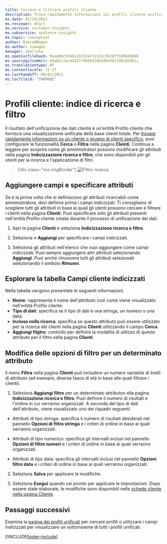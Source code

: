 ```yaml
---
title: Cercare e filtrare profili cliente
description: Trova rapidamente informazioni sui profili cliente unificati e filtra per attributi specificati.
ms.date: 01/19/2021
ms.reviewer: mhart
ms.service: customer-insights
ms.subservice: audience-insights
ms.topic: conceptual
author: NimrodMagen
ms.author: nimagen
manager: shellyha
ms.openlocfilehash: 9eaeb0c93481283324f21122c9528ff5896b9866
ms.sourcegitcommit: b9a81c2acd42d774669d2db3d0430c7d81de991c
ms.translationtype: HT
ms.contentlocale: it-IT
ms.lasthandoff: 09/02/2021
ms.locfileid: "7469992"
---
```

# <a name="customer-profiles-search--filter-index"></a>Profili cliente: indice di ricerca e filtro

Il risultato dell'unificazione dei dati cliente è un'entità Profilo cliente che fornisce una visualizzazione unificata della base clienti totale. Per [trovare rapidamente informazioni su un cliente o gruppo di clienti specifico](customer-profiles.md), puoi configurare le funzionalità **Cerca** o **Filtra** nella pagina **Cleinti**. Continua a leggere per scoprire come gli amministratori possono modificare gli attributi nella pagina **Indicizzazione ricerca e filtro**, che sono disponibili per gli utenti per la ricerca e l'applicazione di filtri.

> [!div class="mx-imgBorder"]
> ![Filtro ricerca.](media/search-filter.png "Filtro ricerca")

## <a name="add-fields-and-specify-attributes"></a>Aggiungere campi e specificare attributi

Se è la prima volta che si definiscono gli attributi ricercabili come amministratore, devi definire prima i campi indicizzati. Ti consigliamo di scegliere tutti gli attributi in base ai quali gli utenti possono cercare e filtrare i clienti nella pagina **Clienti**. Puoi specificare solo gli attributi presenti nell'entità Profilo cliente creata durante il processo di unificazione dei dati.

1. Apri la pagina **Clienti** e seleziona **Indicizzazione ricerca e filtro**.

2. Seleziona **+ Aggiungi** per specificare i campi indicizzati.

3. Seleziona gli attributi nell'elenco che vuoi aggiungere come campi indicizzati. Puoi sempre aggiungere altri attributi selezionando **Aggiungi**. Puoi anche rimuovere tutti gli attributi selezionati selezionando il simbolo **Rimuovi**.

## <a name="explore-the-indexed-customer-fields-table"></a>Esplorare la tabella Campi cliente indicizzati

Nella tabella vengono presentate le seguenti informazioni.

- **Nome**: rappresenta il nome dell'attributo così come viene visualizzato nell'entità Profilo cliente.
- **Tipo di dati**: specifica se il tipo di dati è una stringa, un numero o una data.
- **Incluso nella ricerca**: specifica se questo attributo può essere utilizzato per la ricerca dei clienti nella pagina **Clienti** utilizzando il campo **Cerca**.
- **Aggiungi filgtro**: controllo per definire la modalità di utilizzo di questo attributo per il filtro nella pagina **Clienti**.

## <a name="editing-filtering-options-for-a-given-attribute"></a>Modifica delle opzioni di filtro per un determinato attributo

Il menu **Filtra** nella pagina **Clienti** può includere un numero variabile di livelli di attributo (ad esempio, diverse fasce di età in base alle quali filtrare i clienti).

1. Seleziona **Aggiungi filtro** per un determinato attributon ella pagina **Indicizzazione ricerca e filtro**. Puoi definire il numero di risultati e l'ordine in cui verranno organizzati. A seconda del tipo di dati dell'attributo, viene visualizzato uno dei riquadri seguenti.

- Attributi di tipo stringa: specifica il numero di risultati desiderati nel pannello **Opzioni di filtro stringa** e i criteri di ordine in base ai quali verranno organizzati.

- Attributi di tipo numerico: specifica gli intervalli inclusi nel pannello **Opzioni di filtro numeri** e i criteri di ordine in base ai quali verranno organizzati.

- Attributi di tipo data: specifica gli intervalli inclusi nel pannello **Opzioni filtro data** e i criteri di ordine in base ai quali verranno organizzati.

2. Seleziona **Salva** per applicare le modifiche.

3. Seleziona **Esegui** quando sei pronto per applicare le impostazioni. Dopo essere state elaborate, le modifiche sono disponibili nelle [schede cliente nella pagina Cliente](customer-profiles.md). 

## <a name="next-steps"></a>Passaggi successivi

Esamina la [pagina dei profili unificati](customer-profiles.md) per cercare profili o utilizzare i campi indicizzati per visualizzare un sottoinsieme di tutti i profili unificati.


[!INCLUDE[footer-include](../includes/footer-banner.md)]